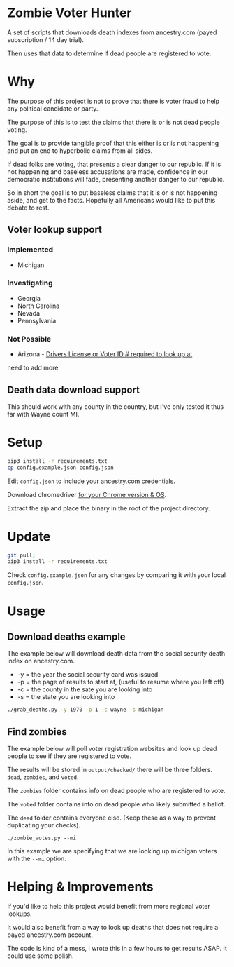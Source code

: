 # Zombie Voter Hunter

A set of scripts that downloads death indexes from ancestry.com (payed subscription / 14 day trial). 

Then uses that data to determine if dead people are registered to vote.

# Why

The purpose of this project is not to prove that there is voter fraud to help any political candidate or party.

The purpose of this is to test the claims that there is or is not dead people voting.

The goal is to provide tangible proof that this either is or is not happening and put an end to hyperbolic claims from all sides.

If dead folks are voting, that presents a clear danger to our republic.
If it is not happening and baseless accusations are made, confidence in our democratic institutions will fade, presenting another danger to our republic.

So in short the goal is to put baseless claims that it is or is not happening aside, and get to the facts. Hopefully all Americans would like to put this debate to rest.

## Voter lookup support

### Implemented 

* Michigan

### Investigating

* Georgia
* North Carolina
* Nevada
* Pennsylvania

### Not Possible

* Arizona - [Drivers License or Voter ID # required to look up at](https://my.arizona.vote/WhereToVote.aspx?s=individual&Language=en)

need to add more

## Death data download support

This should work with any county in the country, but I've only tested it thus far with Wayne count MI.

# Setup

```bash
pip3 install -r requirements.txt
cp config.example.json config.json 
```

Edit `config.json` to include your ancestry.com credentials. 

Download chromedriver [for your Chrome version & OS](https://chromedriver.chromium.org/downloads).

Extract the zip and place the binary in the root of the project directory.

# Update

```bash
git pull;
pip3 install -r requirements.txt
```

Check `config.example.json` for any changes by comparing it with your local `config.json`.

# Usage

## Download deaths example

The example below will download death data from the social security death index on ancestry.com.

* -y = the year the social security card was issued
* -p = the page of results to start at, (useful to resume where you left off)
* -c = the county in the sate you are looking into
* -s = the state you are looking into

```bash
./grab_deaths.py -y 1970 -p 1 -c wayne -s michigan
```

## Find zombies

The example below will poll voter registration websites and look up dead people to see if they are registered to vote.

The results will be stored in `output/checked/` there will be three folders. `dead`, `zombies`, and `voted`.

The `zombies` folder contains info on dead people who are registered to vote.

The `voted` folder contains info on dead people who likely submitted a ballot.

The `dead` folder contains everyone else. (Keep these as a way to prevent duplicating your checks).

```
./zombie_votes.py --mi
```

In this example we are specifying that we are looking up michigan voters with the `--mi` option.

# Helping & Improvements

If you'd like to help this project would benefit from more regional voter lookups.

It would also benefit from a way to look up deaths that does not require a payed ancestry.com account.

The code is kind of a mess, I wrote this in a few hours to get results ASAP. It could use some polish.
